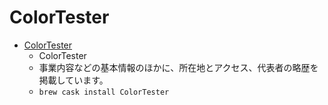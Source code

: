 # ColorTester
- [ColorTester](https://alfasado.net/apps/colortester.html)
  -  ColorTester
  - 事業内容などの基本情報のほかに、所在地とアクセス、代表者の略歴を掲載しています。
  - `brew cask install ColorTester`

